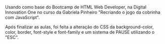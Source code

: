 Usando como base do Bootcamp de HTML Web Developer, na Digital Innovation One no curso da Gabriela Pinheiro "Recriando o jogo da cobrinha com JavaScript".

Após finalizar as aulas, foi feita a alteração do CSS da background-color, color, border, font-style e font-family e um sistema de PAUSE utilizando o "ESC".